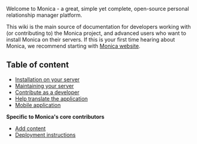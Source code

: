 Welcome to Monica - a great, simple yet complete, open-source personal relationship manager platform.

This wiki is the main source of documentation for developers working with (or contributing to) the Monica project, and advanced users who want to install Monica on their servers. If this is your first time hearing about Monica, we recommend starting with [Monica website](https://monicahq.com).

## Table of content

* [Installation on your server](Installation-instructions)
* [Maintaining your server](Update-your-server)
* [Contribute as a developer](Contribute-as-a-developer)
* [Help translate the application](Contribute-to-the-translation)
* [Mobile application](Mobile-application)

**Specific to Monica's core contributors**
* [Add content](Advanced-content-tips-for-developers)
* [Deployment instructions](Deployment-instructions)